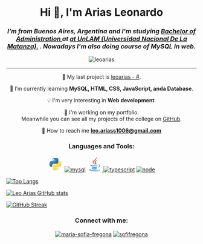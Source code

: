 <h1 align="center">Hi 👋, I'm Arias Leonardo</h1>
<h3 align="center"><i>I’m from Buenos Aires, Argentina and I'm studying  <a href="https://economicas.unlam.edu.ar/index.php?seccion=3&idArticulo=14">Bachelor of Administration </a> at <a href="https://www.unlam.edu.ar/">at UnLAM (Universidad Nacional De La Matanza).</a> . Nowadays I'm also doing course of MySQL in web. </i></h3>



<!--Contador de visitas-->
<p></p>
<p></p>
<p align="center"> <img src="https://komarev.com/ghpvc/?username=leoarias&label=Profile%20views&color=00b3ff&style=plastic" alt="leoarias" /> </p>
<hr></hr>

<div align="center">

🚀 My last project is [leoarias -  #](https://github.com/leoarias/porfolio-Leo-Aias-/tree/main/portfolio-LeoArias).

🌱 I’m currently learning **MySQL, HTML, CSS, JavaScript, anda Database**.

💡 I'm very interesting in **Web development**.

💼 I'm working on my portfolio. <br> Meanwhile you can see all my projects of the college on [GitHub](https://github.com/manuacostaok?tab=repositories).

📧 How to reach me **leo.ariass1006@gmail.com**
</div>

<h3 align="center">Languages and Tools:</h3>
<p></p>
<p align="center"> 
<a href="https://www.python.org"><img src="https://raw.githubusercontent.com/devicons/devicon/master/icons/python/python-original.svg" alt="python" width="40" height="40"/></a>
<a href="https://www.mysql.com/"><img src="https://cdn.jsdelivr.net/gh/devicons/devicon/icons/mysql/mysql-original.svg" alt="mysql" width="40" height="40"/></a>
<a href="https://www.java.com"><img src="https://raw.githubusercontent.com/devicons/devicon/master/icons/java/java-original.svg" alt="java" width="40" height="40"/</a>
<a href="https://www.typescriptlang.org/docs/"><img src="https://cdn.jsdelivr.net/gh/devicons/devicon/icons/typescript/typescript-original.svg" alt="typescript" width="40" height="40"/></a>
<a href="https://nodejs.org/en/docs/"><img src="https://cdn.jsdelivr.net/gh/devicons/devicon/icons/nodejs/nodejs-original.svg" alt="node" width="40" height="40"/></a>
</p>
  

[![Top Langs](https://github-readme-stats.vercel.app/api/top-langs/?username=leoarias&layout=compact&theme=radical&hide_border=true)](https://github.com/anuraghazra/github-readme-stats)

[![Leo Arias GitHub stats](https://github-readme-stats.vercel.app/api?username=leoarias&show_icons=true&theme=radical&hide_border=true)](https://github.com/anuraghazra/github-readme-stats)

[![GitHub Streak](https://github-readme-streak-stats.herokuapp.com?user=leoarias&theme=radical&hide_border=true&date_format=M%20j%5B%2C%20Y%5D)](https://git.io/streak-stats)
  



<h3 align="center">Connect with me:</h3>
<p></p>
<p align="center">
<a href="https://www.linkedin.com/in/manuel-acosta-a1a238214/" target="blank"><img align="center" src="https://raw.githubusercontent.com/rahuldkjain/github-profile-readme-generator/master/src/images/icons/Social/linked-in-alt.svg" alt="maria-sofia-fregona" height="30" width="40" /></a>
<a href="https://instagram.com/acosta__manu" target="blank"><img align="center" src="https://raw.githubusercontent.com/rahuldkjain/github-profile-readme-generator/master/src/images/icons/Social/instagram.svg" alt="sofifregona" height="30" width="40" /></a>
